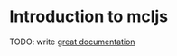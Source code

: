# Introduction to mcljs

TODO: write [great documentation](http://jacobian.org/writing/what-to-write/)
